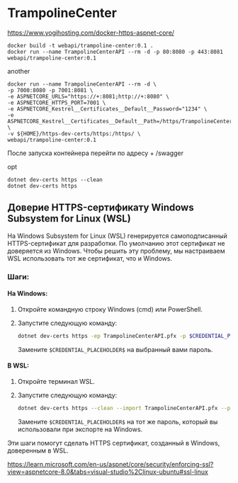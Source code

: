 # TrampolineCenter
https://www.yogihosting.com/docker-https-aspnet-core/
```
docker build -t webapi/trampoline-center:0.1 .
docker run --name TrampolineCenterAPI --rm -d -p 80:8080 -p 443:8081 webapi/trampoline-center:0.1
```

another
```
docker run --name TrampolineCenterAPI --rm -d \
-p 7000:8080 -p 7001:8081 \
-e ASPNETCORE_URLS="https://+:8081;http://+:8080" \
-e ASPNETCORE_HTTPS_PORT=7001 \
-e ASPNETCORE_Kestrel__Certificates__Default__Password="1234" \
-e ASPNETCORE_Kestrel__Certificates__Default__Path=/https/TrampolineCenterAPI.pfx \
-v ${HOME}/https-dev-certs/https:/https/ \
webapi/trampoline-center:0.1
```
После запуска контейнера перейти по адресу + /swagger

opt
```
dotnet dev-certs https --clean
dotnet dev-certs https
```

## Доверие HTTPS-сертификату Windows Subsystem for Linux (WSL)

На Windows Subsystem for Linux (WSL) генерируется самоподписанный HTTPS-сертификат для разработки. По умолчанию этот сертификат не доверяется из Windows. Чтобы решить эту проблему, мы настраиваем WSL использовать тот же сертификат, что и Windows.

### Шаги:

#### На Windows:

1. Откройте командную строку Windows (cmd) или PowerShell.

2. Запустите следующую команду:

   ```bash
   dotnet dev-certs https -ep TrampolineCenterAPI.pfx -p $CREDENTIAL_PLACEHOLDER$ --trust
   ```

   Замените `$CREDENTIAL_PLACEHOLDER$` на выбранный вами пароль.

#### В WSL:

1. Откройте терминал WSL.

2. Запустите следующую команду:

   ```bash
   dotnet dev-certs https --clean --import TrampolineCenterAPI.pfx --password $CREDENTIAL_PLACEHOLDER$
   ```

   Замените `$CREDENTIAL_PLACEHOLDER$` на тот же пароль, который вы использовали при экспорте на Windows.

Эти шаги помогут сделать HTTPS сертификат, созданный в Windows, доверенным в WSL.


https://learn.microsoft.com/en-us/aspnet/core/security/enforcing-ssl?view=aspnetcore-8.0&tabs=visual-studio%2Clinux-ubuntu#ssl-linux